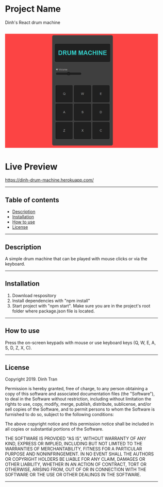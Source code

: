 # Project Name
Dinh's React drum machine

![Drum machine image](./src/images/drum-machine.PNG)
---

# Live Preview
https://dinh-drum-machine.herokuapp.com/

---

## Table of contents 
- [Description](#description)
- [Installation](#installation)
- [How to use](#how-to-use)
- [License](#installation)

---

## Description
A simple drum machine that can be played with mouse clicks or via the keyboard.

---

## Installation

1. Download respository
2. Install dependencies with "npm install"
3. Start project with "npm start". Make sure you are in the project's root folder where package.json file is located.

---

## How to use

Press the on-screen keypads with mouse or use keyboard keys (Q, W, E, A, S, D, Z, X, C).

---

## License
Copyright 2019. Dinh Tran

Permission is hereby granted, free of charge, to any person obtaining a copy of this software and associated documentation files (the "Software"), to deal in the Software without restriction, including without limitation the rights to use, copy, modify, merge, publish, distribute, sublicense, and/or sell copies of the Software, and to permit persons to whom the Software is furnished to do so, subject to the following conditions:

The above copyright notice and this permission notice shall be included in all copies or substantial portions of the Software.

THE SOFTWARE IS PROVIDED "AS IS", WITHOUT WARRANTY OF ANY KIND, EXPRESS OR IMPLIED, INCLUDING BUT NOT LIMITED TO THE WARRANTIES OF MERCHANTABILITY, FITNESS FOR A PARTICULAR PURPOSE AND NONINFRINGEMENT. IN NO EVENT SHALL THE AUTHORS OR COPYRIGHT HOLDERS BE LIABLE FOR ANY CLAIM, DAMAGES OR OTHER LIABILITY, WHETHER IN AN ACTION OF CONTRACT, TORT OR OTHERWISE, ARISING FROM, OUT OF OR IN CONNECTION WITH THE SOFTWARE OR THE USE OR OTHER DEALINGS IN THE SOFTWARE.

---

